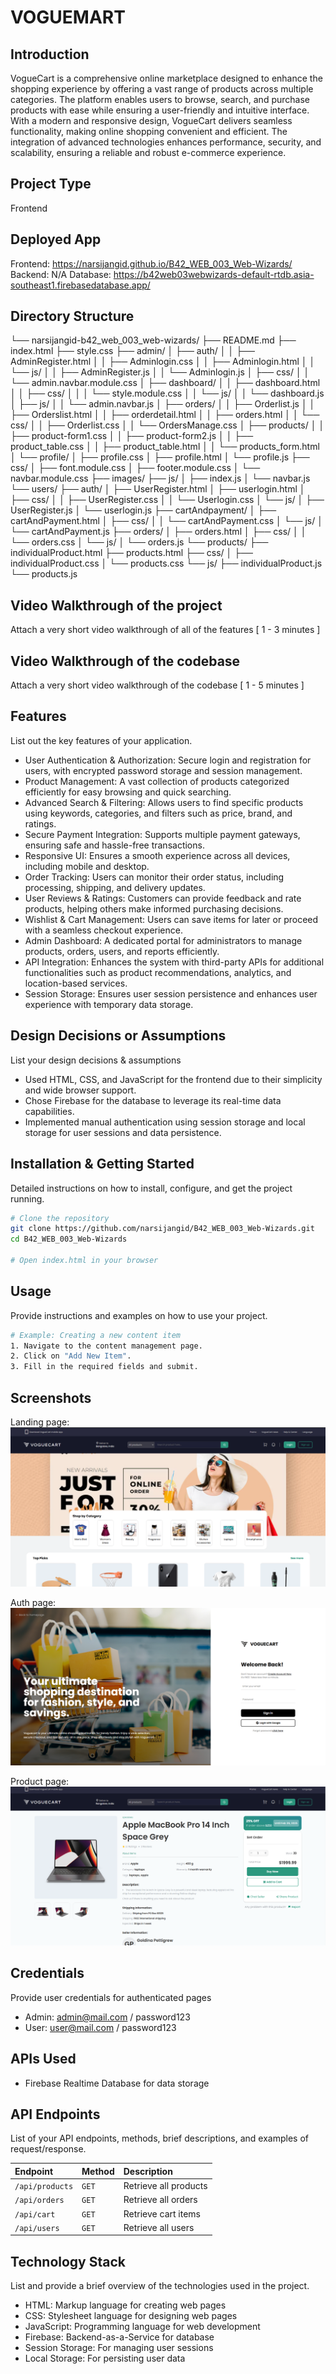 # VOGUEMART

## Introduction
VogueCart is a comprehensive online marketplace designed to enhance the shopping experience by offering a vast range of products across multiple categories. The platform enables users to browse, search, and purchase products with ease while ensuring a user-friendly and intuitive interface. With a modern and responsive design, VogueCart delivers seamless functionality, making online shopping convenient and efficient. The integration of advanced technologies enhances performance, security, and scalability, ensuring a reliable and robust e-commerce experience.

## Project Type
Frontend

## Deployed App
Frontend: https://narsijangid.github.io/B42_WEB_003_Web-Wizards/
Backend: N/A
Database: https://b42web03webwizards-default-rtdb.asia-southeast1.firebasedatabase.app/

## Directory Structure
└── narsijangid-b42_web_003_web-wizards/
    ├── README.md
    ├── index.html
    ├── style.css
    ├── admin/
    │   ├── auth/
    │   │   ├── AdminRegister.html
    │   │   ├── Adminlogin.css
    │   │   ├── Adminlogin.html
    │   │   └── js/
    │   │       ├── AdminRegister.js
    │   │       └── Adminlogin.js
    │   ├── css/
    │   │   └── admin.navbar.module.css
    │   ├── dashboard/
    │   │   ├── dashboard.html
    │   │   ├── css/
    │   │   │   └── style.module.css
    │   │   └── js/
    │   │       └── dashboard.js
    │   ├── js/
    │   │   └── admin.navbar.js
    │   ├── orders/
    │   │   ├── Orderlist.js
    │   │   ├── Orderslist.html
    │   │   ├── orderdetail.html
    │   │   ├── orders.html
    │   │   └── css/
    │   │       ├── Orderlist.css
    │   │       └── OrdersManage.css
    │   ├── products/
    │   │   ├── product-form1.css
    │   │   ├── product-form2.js
    │   │   ├── product_table.css
    │   │   ├── product_table.html
    │   │   └── products_form.html
    │   └── profile/
    │       ├── profile.css
    │       ├── profile.html
    │       └── profile.js
    ├── css/
    │   ├── font.module.css
    │   ├── footer.module.css
    │   └── navbar.module.css
    ├── images/
    ├── js/
    │   ├── index.js
    │   └── navbar.js
    └── users/
        ├── auth/
        │   ├── UserRegister.html
        │   ├── userlogin.html
        │   ├── css/
        │   │   ├── UserRegister.css
        │   │   └── Userlogin.css
        │   └── js/
        │       ├── UserRegister.js
        │       └── userlogin.js
        ├── cartAndpayment/
        │   ├── cartAndPayment.html
        │   ├── css/
        │   │   └── cartAndPayment.css
        │   └── js/
        │       └── cartAndPayment.js
        ├── orders/
        │   ├── orders.html
        │   ├── css/
        │   │   └── orders.css
        │   └── js/
        │       └── orders.js
        └── products/
            ├── individualProduct.html
            ├── products.html
            ├── css/
            │   ├── individualProduct.css
            │   └── products.css
            └── js/
                ├── individualProduct.js
                └── products.js

## Video Walkthrough of the project
Attach a very short video walkthrough of all of the features [ 1 - 3 minutes ]

## Video Walkthrough of the codebase
Attach a very short video walkthrough of the codebase [ 1 - 5 minutes ]

## Features
List out the key features of your application.

- User Authentication & Authorization: Secure login and registration for users, with encrypted password storage and session management.
- Product Management: A vast collection of products categorized efficiently for easy browsing and quick searching.
- Advanced Search & Filtering: Allows users to find specific products using keywords, categories, and filters such as price, brand, and ratings.
- Secure Payment Integration: Supports multiple payment gateways, ensuring safe and hassle-free transactions.
- Responsive UI: Ensures a smooth experience across all devices, including mobile and desktop.
- Order Tracking: Users can monitor their order status, including processing, shipping, and delivery updates.
- User Reviews & Ratings: Customers can provide feedback and rate products, helping others make informed purchasing decisions.
- Wishlist & Cart Management: Users can save items for later or proceed with a seamless checkout experience.
- Admin Dashboard: A dedicated portal for administrators to manage products, orders, users, and reports efficiently.
- API Integration: Enhances the system with third-party APIs for additional functionalities such as product recommendations, analytics, and location-based services.
- Session Storage: Ensures user session persistence and enhances user experience with temporary data storage.

## Design Decisions or Assumptions
List your design decisions & assumptions

- Used HTML, CSS, and JavaScript for the frontend due to their simplicity and wide browser support.
- Chose Firebase for the database to leverage its real-time data capabilities.
- Implemented manual authentication using session storage and local storage for user sessions and data persistence.

## Installation & Getting Started
Detailed instructions on how to install, configure, and get the project running.

```bash
# Clone the repository
git clone https://github.com/narsijangid/B42_WEB_003_Web-Wizards.git
cd B42_WEB_003_Web-Wizards

# Open index.html in your browser
```

## Usage
Provide instructions and examples on how to use your project.

```bash
# Example: Creating a new content item
1. Navigate to the content management page.
2. Click on "Add New Item".
3. Fill in the required fields and submit.
```

## Screenshots
Landing page:
![alt text](./images/image.png)

Auth page:
![alt text](./images/image-1.png)

Product page:
![alt text](./images/image-3.png)

## Credentials
Provide user credentials for authenticated pages

- Admin: admin@mail.com / password123
- User: user@mail.com / password123

## APIs Used
- Firebase Realtime Database for data storage

## API Endpoints
List of your API endpoints, methods, brief descriptions, and examples of request/response.

| Endpoint | Method | Description |
| :-------- | :------- | :------------------------- |
| `/api/products` | `GET` | Retrieve all products |
| `/api/orders` | `GET` | Retrieve all orders |
| `/api/cart` | `GET` | Retrieve cart items |
| `/api/users` | `GET` | Retrieve all users |


## Technology Stack
List and provide a brief overview of the technologies used in the project.

- HTML: Markup language for creating web pages
- CSS: Stylesheet language for designing web pages
- JavaScript: Programming language for web development
- Firebase: Backend-as-a-Service for database
- Session Storage: For managing user sessions
- Local Storage: For persisting user data
